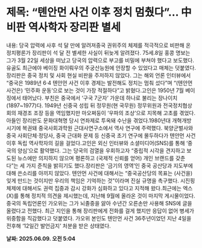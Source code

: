# **제목: “톈안먼 사건 이후 정치 멈췄다”… 中 비판 역사학자 장리판 별세**

  내용: 당국 압력에 사후 석 달 만에 알려져중국 권위주의 체제를 적극적으로 비판해 온 정치평론가 장리판이 석 달 전 별세한 사실이 뒤늦게 알려졌다. 75세.8일 홍콩 명보는 그가 3월 22일 세상을 떠났고 당국의 압력으로 부고를 비밀에 부쳐야 했다고 보도했다. 유골도 최근에야 베이징 화이뤄우의 주궁산능원에 안장할 수 있었다고 매체는 덧붙였다.장리판은 중국 정치 및 사회 현실 비판을 주저하지 않았다. 그는 해외 언론 인터뷰에서 “중국은 1989년 6·4 톈안먼 사건 이후 경제는 발전해도 정치는 멈춰 섰다”며 “(톈안먼 사건은) ‘민주화 운동’으로 보는 것이 가장 적절하다”고 밝혔다.고인은 1950년 7월 베이징에서 태어났다. 부친은 중국에서 ‘구국 7군자’ 가운데 하나로 불리는 장나이치(1897~1977)다. 1949년 신중국 성립 뒤 정무원(현 국무원) 정무위원과 전국정치협상회의 재경조 조장 등을 역임했지만 마오쩌둥이 ‘우파의 조상’으로 지목해 고초를 겪었다. 아들인 장리판도 문화대혁명 당시 연좌제로 투옥돼 수난을 겪었다.1980년대 개혁개방 시기에 복권돼 중국사회과학원 근대사연구소에서 역사 연구에 주력했다. 북양군벌사와 중국 사회단체·정당사, 중국 근대화 문제 등 신중국 초기 연구에 몰두하다가 톈안먼 사건 이후 독립 역사학자의 길을 걸었다.고인은 외신 인터뷰와 소셜미디어(SNS)를 통해 ‘중국의 양심’으로 활약했다. 그는 당국의 검열을 우회하고자 “중립적 시각을 견지하고 보도된 뉴스에만 의지하지 않으며 평론하고 (국제적 신뢰를 얻어) 개인 브랜드를 갖춘다”는 세 가지 준칙을 밝히기도 했다.장리판은 ‘금기의 영역’인 중국 공산당과 지도부에 대해 쓴소리를 아끼지 않았다. 톈안먼 사건에 대해서는 “중국공산당의 목표는 (사건을) 잊게 만드는 것이지만 우리의 책임은 기억하는 것”이라며 진실 규명을 촉구했다. 시진핑 체제에 대해서도 권력 집중과 감시 강화가 심화하고 있다고 지적해 왔다.최근에는 엑스(X)를 통해 정치적 의견을 제시했는데, 지난해 9월에 올라온 것이 마지막 게시물이었다.중국의 독립언론인 가오위는 그가 뇌졸중을 앓아 수년간 오른손만 사용해 SNS에 글을 올렸다고 전했다. 최근 지인을 통해 장리판에게 전화를 걸게 했지만 응답이 없어 병세가 위중함을 직감했다고 덧붙였다. 가오위 본인도 톈안먼 사건 36주년이었던 지난 4일을 전후해 ‘12일간 발언금지’ 처분을 받은 상태였다.

  **날짜: 2025.06.09. 오전 5:04**